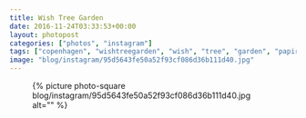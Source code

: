 ```yaml
---
title: Wish Tree Garden
date: 2016-11-24T03:33:53+00:00
layout: photopost
categories: ["photos", "instagram"]
tags: ["copenhagen", "wishtreegarden", "wish", "tree", "garden", "papirøen", "ccart"]
image: "blog/instagram/95d5643fe50a52f93cf086d36b111d40.jpg"
---
```


<figure class="photo photo--square">
  {% picture photo-square blog/instagram/95d5643fe50a52f93cf086d36b111d40.jpg alt="" %}
</figure>


